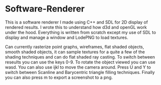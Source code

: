 # Software-Renderer
This is a software renderer I made using C++ and SDL for 2D display of rendered results. I wrote this to understand how d3d and openGL work under the 
hood. Everything is written from scratch except my use of SDL to display and manage a window and LodePNG to load textures.

Can currently rasterize point graphs, wireframes, flat shaded objects, smooth shaded objects, it can sample textures for a quite a few of the shading
techniques and can do flat shaded ray casting. To switch between reseults you can use the keys 0-9. To rotate the object viewed you can use wasd. You
can also use ijkl to move the camera around. Press U and Y to switch between Scanline and Barycentric triangle filling techniques. Finally you can also
press m to export a screenshot to a png.
